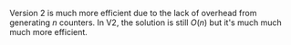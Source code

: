 Version 2 is much more efficient due to the lack of overhead from 
generating $n$ counters. In V2, the solution is still $O(n)$ but 
it's much much much more efficient.